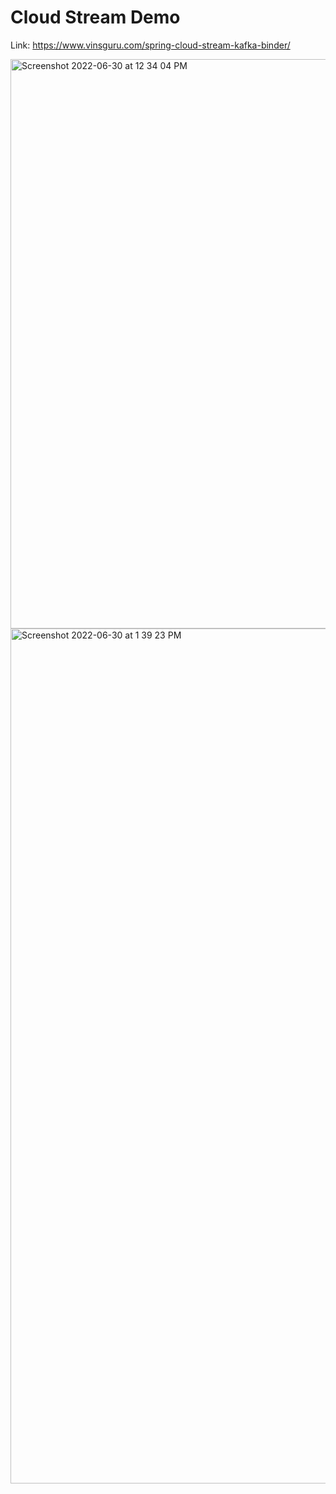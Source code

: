# Cloud Stream Demo 

Link: https://www.vinsguru.com/spring-cloud-stream-kafka-binder/

<img width="911" alt="Screenshot 2022-06-30 at 12 34 04 PM" src="https://user-images.githubusercontent.com/54174687/176613915-6b8d2c74-1819-4625-a415-a4035095a927.png">

<img width="1368" alt="Screenshot 2022-06-30 at 1 39 23 PM" src="https://user-images.githubusercontent.com/54174687/176626703-9014deb8-a1ff-44b4-aac6-3e04e497c5a6.png">
